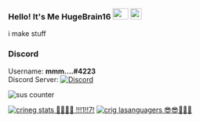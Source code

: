 ### Hello! It's Me HugeBrain16 <img src="https://cdn.frankerfacez.com/emoticon/410314/4" width=32 height=23> <img src="https://cdn.frankerfacez.com/emoticon/288271/2" width=23 height=23> 
i make stuff  
### Discord
Username: **mmm....#4223**  
Discord Server: [![Discord](https://img.shields.io/discord/794766440619049012?color=7389D8&label=Discord&logo=Discord&logoColor=6A7EC2)](https://discord.gg/qY23MPUayc)  
  
![sus counter](https://komarev.com/ghpvc/?username=HugeBrain16&color=brightgreen&label=Amogus+Counter+👉)  
  
[![crineg stats 😤😤😤😣 !!!1!!7!](https://github-readme-stats.vercel.app/api?username=HugeBrain16&show_icons=true&theme=vue-dark)](https://github.com/HugeBrain16) [![crig lasanguagers 😎😎🥵🥵🤯](https://github-readme-stats.vercel.app/api/top-langs/?username=HugeBrain16&layout=compact&theme=vue-dark&langs_count=10)](https://github.com/HugeBrain16)

